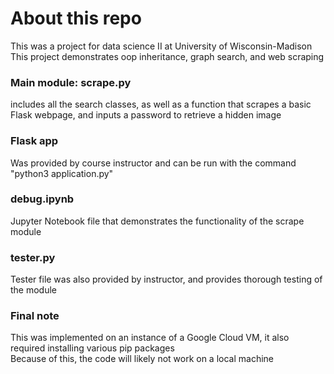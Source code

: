 # About this repo
This was a project for data science II at University of Wisconsin-Madison<br>
This project demonstrates oop inheritance, graph search, and web scraping<br>
### Main module: scrape.py 
includes all the search classes, as well as a function that scrapes a basic Flask webpage, and inputs a password to retrieve a hidden image<br>
### Flask app
Was provided by course instructor and can be run with the command "python3 application.py"<br>
### debug.ipynb
Jupyter Notebook file that demonstrates the functionality of the scrape module<br>
### tester.py
Tester file was also provided by instructor, and provides thorough testing of the module<br>
### Final note
This was implemented on an instance of a Google Cloud VM, it also required installing various pip packages<br>
Because of this, the code will likely not work on a local machine<br>

